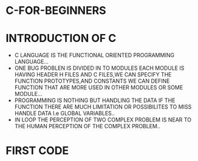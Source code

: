 # C-FOR-BEGINNERS

# INTRODUCTION OF C
* C LANGUAGE IS THE FUNCTIONAL ORIENTED PROGRAMMING LANGUAGE...
* ONE BUG PROBLEN IS DIVIDED IN TO MODULES EACH MODULE IS HAVING HEADER H FILES AND C FILES,WE CAN SPECIFY THE FUNCTION PROTOTYPES,AND CONSTANTS WE CAN DEFINE FUNCTION THAT ARE   MORE USED IN OTHER MODULES OR SOME MODULE...
* PROGRAMMING IS NOTHING BUT HANDLING THE DATA IF THE FUNCTION THERE ARE MUCH LIMITATION OR POSSIBILITES TO MISS HANDLE DATA I.e GLOBAL VARIABLES..
* IN LOOP THE PERCEPTION OF TWO COMPLEX PROBLEM IS NEAR TO THE HUMAN PERCEPTION OF THE COMPLEX PROBLEM..
# FIRST CODE
 
